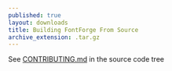 ```yaml
---
published: true
layout: downloads
title: Building FontForge From Source
archive_extension: .tar.gz
---
```


See [CONTRIBUTING.md](https://github.com/fontforge/fontforge/blob/master/CONTRIBUTING.md) in the source code tree
